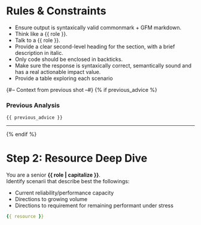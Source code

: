 # Rules & Constraints

- Ensure output is syntaxically valid commonmark + GFM markdown.
- Think like a {{ role }}.
- Talk to a {{ role }}.
- Provide a clear second-level heading for the section, with a brief description in italic.
- Only code should be enclosed in backticks.
- Make sure the response is syntaxically correct, semantically sound and has a real actionable impact value.
- Provide a table exploring each scenario

{# – Context from previous shot –#}
{% if previous_advice %}
### Previous Analysis  
```text
{{ previous_advice }}
```  

---
{% endif %}

# Step 2: Resource Deep Dive

You are a senior **{{ role | capitalize }}**.  
Identify scenarii that describe best the followings:

* Current reliability/performance capacity
* Directions to growing volume
* Directions to requirement for remaining performant under stress

```yaml
{{ resource }}
```
